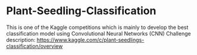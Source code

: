 # Plant-Seedling-Classification
This is one of the Kaggle competitions which is mainly to develop the best classification model using Convolutional Neural Networks (CNN)
Challenge description: https://www.kaggle.com/c/plant-seedlings-classification/overview
